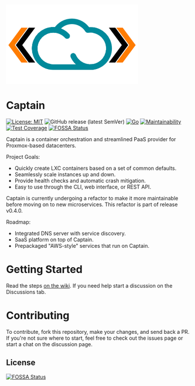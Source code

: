 ![Logo](https://github.com/ARMmaster17/Captain/raw/main/static/Captain.png)
# Captain
[![License: MIT](https://img.shields.io/badge/License-MIT-yellow.svg)](https://opensource.org/licenses/MIT)
![GitHub release (latest SemVer)](https://img.shields.io/github/v/release/ARMmaster17/Captain?sort=semver)
[![Go](https://github.com/ARMmaster17/Captain/actions/workflows/go.yml/badge.svg?branch=main)](https://github.com/ARMmaster17/Captain/actions/workflows/go.yml)
[![Maintainability](https://api.codeclimate.com/v1/badges/ade54503d0d7daec431f/maintainability)](https://codeclimate.com/github/ARMmaster17/Captain/maintainability)
[![Test Coverage](https://api.codeclimate.com/v1/badges/ade54503d0d7daec431f/test_coverage)](https://codeclimate.com/github/ARMmaster17/Captain/test_coverage)
[![FOSSA Status](https://app.fossa.com/api/projects/git%2Bgithub.com%2FARMmaster17%2FCaptain.svg?type=shield)](https://app.fossa.com/projects/git%2Bgithub.com%2FARMmaster17%2FCaptain?ref=badge_shield)

Captain is a container orchestration and streamlined PaaS provider for Proxmox-based datacenters.

Project Goals:
- Quickly create LXC containers based on a set of common defaults.
- Seamlessly scale instances up and down.
- Provide health checks and automatic crash mitigation.
- Easy to use through the CLI, web interface, or REST API.

Captain is currently undergoing a refactor to make it more maintainable before moving on to new microservices. This refactor is part of release v0.4.0.

Roadmap:
- Integrated DNS server with service discovery.
- SaaS platform on top of Captain.
- Prepackaged "AWS-style" services that run on Captain.

# Getting Started

Read the steps [on the wiki](https://github.com/ARMmaster17/Captain/wiki/Manual-Stack-Deployment). If you need help start a discussion on the Discussions tab.

# Contributing

To contribute, fork this repository, make your changes, and send back a PR. If you're not sure where to start, feel free to check out the issues page
or start a chat on the discussion page.


## License
[![FOSSA Status](https://app.fossa.com/api/projects/git%2Bgithub.com%2FARMmaster17%2FCaptain.svg?type=large)](https://app.fossa.com/projects/git%2Bgithub.com%2FARMmaster17%2FCaptain?ref=badge_large)
